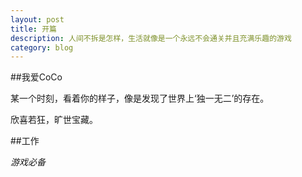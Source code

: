 ```yaml
---
layout: post
title: 开篇
description: 人间不拆是怎样，生活就像是一个永远不会通关并且充满乐趣的游戏
category: blog
---
```


##我爱CoCo

某一个时刻，看着你的样子，像是发现了世界上‘独一无二’的存在。

欣喜若狂，旷世宝藏。

##工作

_游戏必备_

